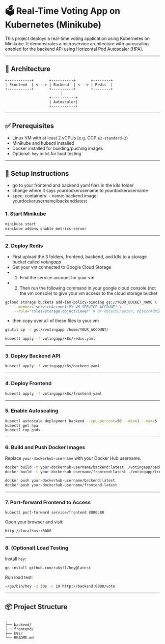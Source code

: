 # 🗳️ Real-Time Voting App on Kubernetes (Minikube)

This project deploys a real-time voting application using Kubernetes on Minikube. It demonstrates a microservice architecture with autoscaling enabled for the backend API using Horizontal Pod Autoscaler (HPA).

---

## 🧩 Architecture

```
+-----------+       +----------+       +--------+
| Frontend  | <---> | Backend  | <---> | Redis  |
+-----------+       +----------+       +--------+
                         |
                    +-----------+
                    | Autoscaler|
                    +-----------+
```

---

## ✅ Prerequisites

- Linux VM with at least 2 vCPUs (e.g. GCP `e2-standard-2`)
- Minikube and kubectl installed
- Docker installed for building/pushing images
- Optional: `hey` or `k6` for load testing

---

## 🏁 Setup Instructions

- go to your frontend and backend yaml files in the k8s folder
- change where it says yourdockerusename to yourdockerusername
- spec:
      containers:
      - name: backend
        image: yourdockerusername/backend:latest

### 1. Start Minikube

```bash
minikube start
minikube addons enable metrics-server
```

---

### 2. Deploy Redis
- First upload the 3 folders, frontend, backend, and k8s to a storage bucket called _votingapp_
- Get your vm connected to Google Cloud Storage
- 1. Find the service account for your vm
- 2. Then run the following command in your google cloud console (not the vm console) to give your vm access to the cloud storage bucket

```bash
gcloud storage buckets add-iam-policy-binding gs://YOUR_BUCKET_NAME \
    --member="serviceAccount:MY_VM_SERVICE_ACCOUNT" \
    --role="roles/storage.objectViewer" # Or objectCreator, objectAdmin, etc.
```

- then copy over all of these files to your vm

```bash
gsutil cp -r gs://votingapp /home/YOUR_ACCOUNT/
```

```bash
kubectl apply -f votingapp/k8s/redis.yaml
```
---

### 3. Deploy Backend API

```bash
kubectl apply -f votingapp/k8s/backend.yaml
```

---

### 4. Deploy Frontend

```bash
kubectl apply -f votingapp/k8s/frontend.yaml
```

---

### 5. Enable Autoscaling

```bash
kubectl autoscale deployment backend --cpu-percent=50 --min=1 --max=5
kubectl get hpa
kubectl top pods
```

---

### 6. Build and Push Docker Images

Replace `your-dockerhub-username` with your Docker Hub username.

```bash
docker build -t your-dockerhub-username/backend:latest ./votingapp/backend
docker build -t your-dockerhub-username/frontend:latest ./votingapp/frontend

docker push your-dockerhub-username/backend:latest
docker push your-dockerhub-username/frontend:latest
```

---

### 7. Port-forward Frontend to Access

```bash
kubectl port-forward service/frontend 8080:80
```

Open your browser and visit:

```
http://localhost:8080
```

---

### 8. (Optional) Load Testing

Install `hey`:

```bash
go install github.com/rakyll/hey@latest
```

Run load test:

```bash
~/go/bin/hey -z 30s -c 10 http://backend:8080/vote
```

---

## 📦 Project Structure

```
.
├── backend/
├── frontend/
├── k8s/
└── README.md
```
